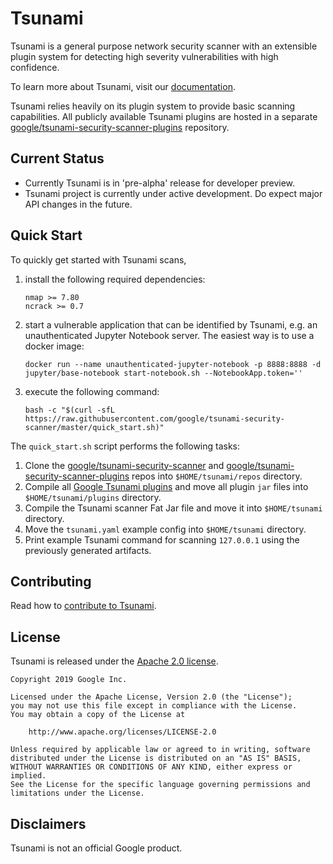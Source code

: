 # Tsunami

Tsunami is a general purpose network security scanner with an extensible plugin
system for detecting high severity vulnerabilities with high confidence.

To learn more about Tsunami, visit our
[documentation](https://github.com/google/tsunami-security-scanner/blob/master/docs/index.md).

Tsunami relies heavily on its plugin system to provide basic scanning
capabilities. All publicly available Tsunami plugins are hosted in a separate
[google/tsunami-security-scanner-plugins](https://github.com/google/tsunami-security-scanner-plugins)
repository.

## Current Status

*   Currently Tsunami is in 'pre-alpha' release for developer preview.
*   Tsunami project is currently under active development. Do expect major API
    changes in the future.

## Quick Start

To quickly get started with Tsunami scans,

1.  install the following required dependencies:

    ```
    nmap >= 7.80
    ncrack >= 0.7
    ```

1.  start a vulnerable application that can be identified by Tsunami, e.g. an
    unauthenticated Jupyter Notebook server. The easiest way is to use a docker
    image:

    ```shell
    docker run --name unauthenticated-jupyter-notebook -p 8888:8888 -d jupyter/base-notebook start-notebook.sh --NotebookApp.token=''
    ```

1.  execute the following command:

    ```
    bash -c "$(curl -sfL https://raw.githubusercontent.com/google/tsunami-security-scanner/master/quick_start.sh)"
    ```

The `quick_start.sh` script performs the following tasks:

1.  Clone the
    [google/tsunami-security-scanner](https://github.com/google/tsunami-security-scanner)
    and
    [google/tsunami-security-scanner-plugins](https://github.com/google/tsunami-security-scanner-plugins)
    repos into `$HOME/tsunami/repos` directory.
1.  Compile all
    [Google Tsunami plugins](https://github.com/google/tsunami-security-scanner-plugins/tree/master/google)
    and move all plugin `jar` files into `$HOME/tsunami/plugins` directory.
1.  Compile the Tsunami scanner Fat Jar file and move it into `$HOME/tsunami`
    directory.
1.  Move the `tsunami.yaml` example config into `$HOME/tsunami` directory.
1.  Print example Tsunami command for scanning `127.0.0.1` using the previously
    generated artifacts.

## Contributing

Read how to [contribute to Tsunami](docs/contributing.md).

## License

Tsunami is released under the [Apache 2.0 license](LICENSE).

```
Copyright 2019 Google Inc.

Licensed under the Apache License, Version 2.0 (the "License");
you may not use this file except in compliance with the License.
You may obtain a copy of the License at

    http://www.apache.org/licenses/LICENSE-2.0

Unless required by applicable law or agreed to in writing, software
distributed under the License is distributed on an "AS IS" BASIS,
WITHOUT WARRANTIES OR CONDITIONS OF ANY KIND, either express or implied.
See the License for the specific language governing permissions and
limitations under the License.
```

## Disclaimers

Tsunami is not an official Google product.
